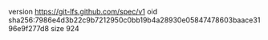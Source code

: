 version https://git-lfs.github.com/spec/v1
oid sha256:7986e4d3b22c9b7212950c0bb19b4a28930e05847478603baace3196e9f277d8
size 924
